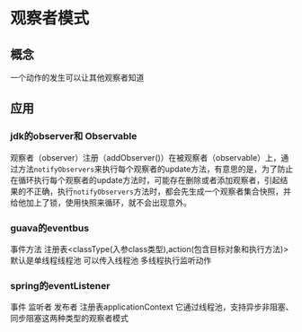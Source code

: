 # 观察者模式

## 概念
一个动作的发生可以让其他观察者知道
## 应用
### jdk的observer和 Observable
观察者（observer）注册（addObserver()）在被观察者（observable）上，通过方法`notifyObservers`来执行每个观察者的update方法，有意思的是，为了防止在循环执行每个观察者的update方法时，可能存在删除或者添加观察者，引起结果的不正确，执行`notifyObservers`方法时，都会先生成一个观察者集合快照，并给他加上了锁，使用快照来循环，就不会出现意外。
### guava的eventbus
事件方法 注册表<classType(入参class类型),action(包含目标对象和执行方法)> 默认是单线程线程池 可以传入线程池 多线程执行监听动作


### spring的eventListener
事件 监听者 发布者 注册表applicationContext 它通过线程池，支持异步非阻塞、同步阻塞这两种类型的观察者模式